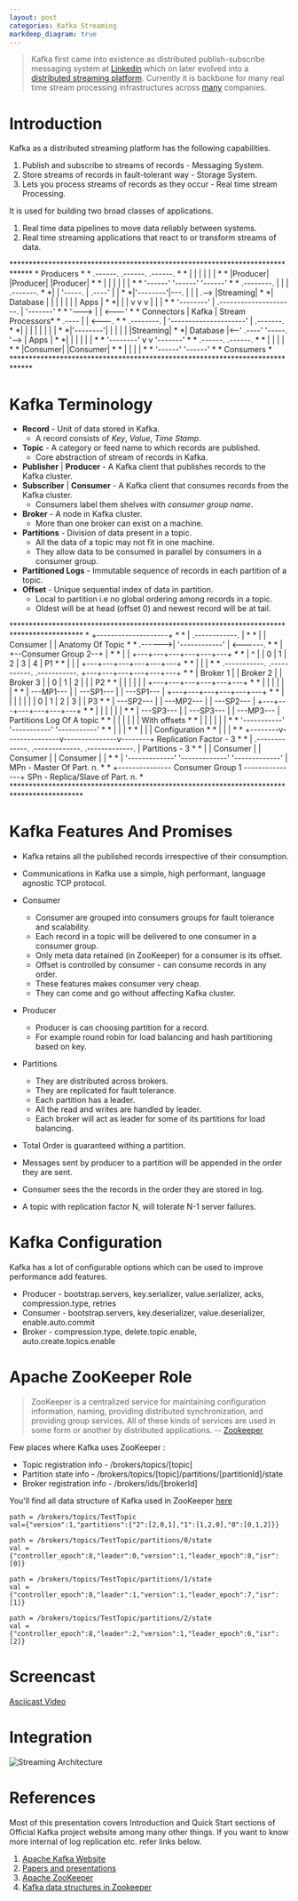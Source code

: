 ```yaml
---
layout: post
categories: Kafka Streaming
markdeep_diagram: true
---
```


> Kafka first came into existence as distributed publish-subscribe messaging system at [Linkedin](https://engineering.linkedin.com/27/project-kafka-distributed-publish-subscribe-messaging-system-reaches-v06) which on later evolved into a [distributed streaming platform](https://kafka.apache.org/). Currently it is backbone for many real time stream processing infrastructures across [many](https://cwiki.apache.org/confluence/display/KAFKA/Powered+By) companies.

Introduction
============
Kafka as a distributed streaming platform has the following capabilities.

1. Publish and subscribe to streams of records - Messaging System.
2. Store streams of records in fault-tolerant way - Storage System.
3. Lets you process streams of records as they occur - Real time stream Processing.

It is used for building two broad classes of applications.

1. Real time data pipelines to move data reliably between systems.
2. Real time streaming applications that react to or transform streams of data.


<div class="markdeep-diagram">
*****************************************************************************
*                              Producers                                    *
*                 .------.      .------.      .------.                      *
*                |        |    |        |    |        |                     *
*                |Producer|    |Producer|    |Producer|                     *
*                |        |    |        |    |        |                     *
*                 '------'      '------'      '------'                      *
* .--------.          |            |            |             .-------.     *
*|          |          '-----.     |      .----'             |         |    *
*|'--------'|---.             |    |     |              .--> |Streaming|    *
*| Database |    |            |    |     |             |     |   Apps  |    *
*|          |    |            v    v     v             |     |         |    *
* '--------'     |       .---------------------.       |      '-------'     *
*                 '---> |                       | <---'                     *
* Connectors            |         Kafka         |          Stream Processors*
*                 .---- |                       | <---.                     *
* .--------.     |       '---------------------'       |      .-------.     *
*|          |    |               |   |                 |     |         |    *
*|'--------'|    |               |   |                 |     |Streaming|    *
*| Database |<--'          .----'     '-----.           '--> |   Apps  |    *
*|          |             |                  |               |         |    *
* '--------'              v                  v                '-------'     *
*                      .------.          .------.                           *
*                     |        |        |        |                          *
*                     |Consumer|        |Consumer|                          *
*                     |        |        |        |                          *
*                      '------'          '------'                           *
*                               Consumers                                   *
*****************************************************************************
</div>

Kafka Terminology
=================
* **Record** - Unit of data stored in Kafka.
  + A record consists of *Key*, *Value*, *Time Stamp*.
* **Topic** - A category or feed name to which records are published.
  + Core abstraction of stream of records in Kafka.
* **Publisher** \| **Producer** - A Kafka client that publishes records to the Kafka cluster.
* **Subscriber** \| **Consumer** - A Kafka client that consumes records from the Kafka cluster.
  + Consumers label them shelves with *consumer group name*.
* **Broker** - A node in Kafka cluster.
  + More than one broker can exist on a machine.
* **Partitions** - Division of data present in a topic.
  + All the data of a topic may not fit in one machine.
  + They allow data to be consumed in parallel by consumers in a consumer group.
* **Partitioned Logs** - Immutable sequence of records in each partition of a topic.
* **Offset** - Unique sequential index of data in partition.
  + Local to partition i.e no global ordering among records in a topic.
  + Oldest will be at head (offset 0) and newest record will be at tail.

<div class="markdeep-diagram">
******************************************************************************************
*               +--------------------+                                                   *
*               |   .------------.   |                                                   *
*               |   |  Consumer  |   |                       Anatomy Of Topic            *
*       .------>|   '------------'   | <------.                                          *
*      |        +--Consumer Group 2--+         |                                         *
*      |                                       |         +---+---+---+---+---+---+       *
*      |                   ^                   |         | 0 | 1 | 2 | 3 | 4 |     P1    *
*      |                   |                   |         +---+---+---+---+---+---+       *
*      |                   |                   |                                         *
*    .-----------.   .-----------.   .-----------.       +---+---+---+---+---+---+       *
*   |   Broker 1  | |   Broker 2  | |   Broker 3  |      | 0 | 1 | 2 |   |   |     P2    *
*   |             | |             | |             |      +---+---+---+---+---+---+       *
*   |             | |             | |             |                                      *
*   |  ---MP1---  | |  ---SP1---  | |  ---SP1---  |      +---+---+---+---+---+---+       *
*   |             | |             | |             |      | 0 | 1 | 2 | 3 |   |     P3    *
*   |  ---SP2---  | |  ---MP2---  | |  ---SP2---  |      +---+---+---+---+---+---+       *
*   |             | |             | |             |                                      *
*   |  ---SP3---  | |  ---SP3---  | |  ---MP3---  |       Partitions Log Of A topic      *
*   |             | |             | |             |             With offsets             *
*   |             | |             | |             |                                      *
*    '-----------'   '-----------'   '-----------'                                       *
*          |               |               |                                             *
*          |               |               |                   Configuration             *
*          |               |               |                                             *
* +--------v---------------v---------------v--------+    Replication Factor - 3          *
* | .-------------. .-------------. .-------------. |    Partitions - 3                  *
* | |  Consumer   | |  Consumer   | |  Consumer   | |                                    *
* | '-------------' '-------------' '-------------' |    MPn - Master Of Part. n.        *
* +--------------- Consumer Group 1  ---------------+    SPn - Replica/Slave of Part. n. *
******************************************************************************************
</div>

Kafka Features And Promises
===========================
* Kafka retains all the published records irrespective of their consumption.
* Communications in Kafka use a simple, high performant, language agnostic TCP protocol.
* Consumer 
  + Consumer are grouped into consumers groups for fault tolerance and scalability.
  + Each record in a topic will be delivered to one consumer in a consumer group.
  + Only meta data retained (in ZooKeeper) for a consumer is its offset.
  + Offset is controlled by consumer - can consume records in any order.
  + These features makes consumer very cheap.
  + They can come and go without affecting Kafka cluster.
* Producer
  + Producer is can choosing partition for a record.
  + For example round robin for load balancing and hash partitioning based on key.
* Partitions
  + They are distributed across brokers.
  + They are replicated for fault tolerance.
  + Each partition has a leader.
  + All the read and writes are handled by leader.
  + Each broker will act as leader for some of its partitions for load balancing.

* Total Order is guaranteed withing a partition.
* Messages sent by producer to a partition will be appended in the order they are sent.
* Consumer sees the the records in the order they are stored in log.
* A topic with replication factor N, will tolerate N-1 server failures.

Kafka Configuration
===================
Kafka has a lot of configurable options which can be used to improve performance add features.

* Producer - bootstrap.servers, key.serializer, value.serializer, acks, compression.type, retries
* Consumer - bootstrap.servers, key.deserializer, value.deserializer, enable.auto.commit
* Broker - compression.type, delete.topic.enable, auto.create.topics.enable

Apache ZooKeeper Role
=====================
> ZooKeeper is a centralized service for maintaining configuration information, naming, providing distributed synchronization, and providing group services. All of these kinds of services are used in some form or another by distributed applications. -- [Zookeeper](https://zookeeper.apache.org/)

Few places where Kafka uses ZooKeeper :

* Topic registration info - /brokers/topics/[topic]
* Partition state info - /brokers/topics/[topic]/partitions/[partitionId]/state
* Broker registration info - /brokers/ids/[brokerId]

You'll find all data structure of Kafka used in ZooKeeper [here](https://cwiki.apache.org/confluence/display/KAFKA/Kafka+data+structures+in+Zookeeper)

~~~~~~~~~~~~~~~~~~~~~~~~~~~~~~~
path = /brokers/topics/TestTopic
val={"version":1,"partitions":{"2":[2,0,1],"1":[1,2,0],"0":[0,1,2]}}

path = /brokers/topics/TestTopic/partitions/0/state 
val = {"controller_epoch":8,"leader":0,"version":1,"leader_epoch":8,"isr":[0]}

path = /brokers/topics/TestTopic/partitions/1/state
val = {"controller_epoch":8,"leader":1,"version":1,"leader_epoch":7,"isr":[1]}

path = /brokers/topics/TestTopic/partitions/2/state
val = {"controller_epoch":8,"leader":2,"version":1,"leader_epoch":6,"isr":[2]}
~~~~~~~~~~~~~~~~~~~~~~~~~~~~~~~~

Screencast
================
[Asciicast Video](https://asciinema.org/a/97315)


Integration
================
![Streaming Architecture](/assets/streaming-architecture.svg)




References
==========
Most of this presentation covers Introduction and Quick Start sections of Official Kafka project website among many other things.
If you want to know more internal of log replication etc. refer links below.

1. [Apache Kafka Website](https://kafka.apache.org/)
2. [Papers and presentations](https://cwiki.apache.org/confluence/display/KAFKA/Kafka+papers+and+presentations)
3. [Apache ZooKeeper](https://zookeeper.apache.org/)
4. [Kafka data structures in Zookeeper](https://cwiki.apache.org/confluence/display/KAFKA/Kafka+data+structures+in+Zookeeper)

